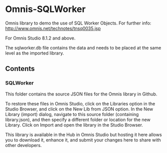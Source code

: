 # Omnis-SQLWorker
Omnis library to demo the use of SQL Worker Objects.
For further info:
http://www.omnis.net/technotes/tnsq0035.jsp

For Omnis Studio 8.1.2 and above.

The sqlworker.db file contains the data and needs to be placed at the same level as the imported library.

## Contents
### SQLWorker
This folder contains the source JSON files for the Omnis library in Github. 

To restore these files in Omnis Studio, click on the Libraries option in the Studio Browser, and click on the New Lib from JSON option. In the New Library (import) dialog, navigate to this source folder (containing library.json), and then specify a different folder or location for the new Library. Click on Import and open the library in the Studio Browser. 

This library is available in the Hub in Omnis Studio but hosting it here allows you to download it, enhance it, and submit your changes here to share with other developers. 

